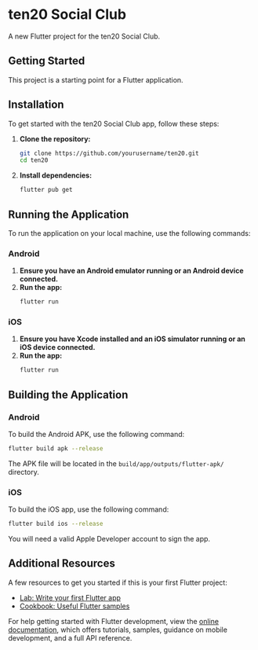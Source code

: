 # ten20 Social Club

A new Flutter project for the ten20 Social Club.

## Getting Started

This project is a starting point for a Flutter application.

## Installation

To get started with the ten20 Social Club app, follow these steps:

1. **Clone the repository:**
    ```sh
    git clone https://github.com/yourusername/ten20.git
    cd ten20
    ```

2. **Install dependencies:**
    ```sh
    flutter pub get
    ```

## Running the Application

To run the application on your local machine, use the following commands:

### Android

1. **Ensure you have an Android emulator running or an Android device connected.**
2. **Run the app:**
    ```sh
    flutter run
    ```

### iOS

1. **Ensure you have Xcode installed and an iOS simulator running or an iOS device connected.**
2. **Run the app:**
    ```sh
    flutter run
    ```

## Building the Application

### Android

To build the Android APK, use the following command:
```sh
flutter build apk --release
```
The APK file will be located in the `build/app/outputs/flutter-apk/` directory.

### iOS

To build the iOS app, use the following command:
```sh
flutter build ios --release
```
You will need a valid Apple Developer account to sign the app.

## Additional Resources

A few resources to get you started if this is your first Flutter project:

- [Lab: Write your first Flutter app](https://docs.flutter.dev/get-started/codelab)
- [Cookbook: Useful Flutter samples](https://docs.flutter.dev/cookbook)

For help getting started with Flutter development, view the
[online documentation](https://docs.flutter.dev/), which offers tutorials,
samples, guidance on mobile development, and a full API reference.
